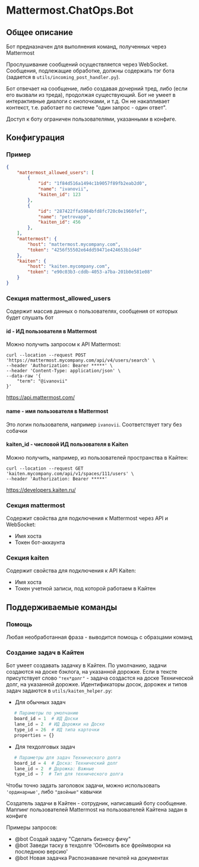 # Mattermost.ChatOps.Bot

## Общее описание
Бот предназначен для выполнения команд, полученных через Mattermost

Прослушивание сообщений осуществляется через WebSocket.
Сообщения, подлежащие обработке, должны содержать тэг бота (задается в `utils/incoming_post_handler.py`).

Бот отвечает на сообщение, либо создавая дочерний тред, либо (если его вызвали из треда), продолжая существующий.
Бот не умеет в интерактивные диалоги с кнопочками, и т.д. Он не накапливает контекст, т.е. работает по системе "один запрос - один ответ".

Доступ к боту ограничен пользователями, указанными в конфиге.

## Конфигурация

### Пример
```json
{
    "mattermost_allowed_users": [
        {
            "id": "1f84d516a1494c1b9057f89fb2eab2d0",
            "name": "ivanovii",
            "kaiten_id": 123
        },
        {
            "id": "287422ffa5984bfd8fc720c0e1960fef",
            "name": "petrovapp",
            "kaiten_id": 456
        },
    ],
    "mattermost": {
        "host": "mattermost.mycompany.com",
        "token": "4256f55502e64dd59471e424653b1d4d"
    },
    "kaiten": {
        "host": "kaiten.mycompany.com",
        "token": "e90c03b3-cddb-4053-a7ba-201b0e581e08"
    }
}
```

### Секция mattermost_allowed_users
Содержит массив данных о пользователях, сообщения от которых будет слушать бот

#### id - ИД пользователя в Mattermost
Можно получить запросом к API Mattermost:
```shell
curl --location --request POST 'https://mattermost.mycompany.com/api/v4/users/search' \
--header 'Authorization: Bearer *****' \
--header 'Content-Type: application/json' \
--data-raw '{
    "term": "@ivanovii"
}' 
```
https://api.mattermost.com/

#### name - имя пользователя в Mattermost
Это логин пользователя, например `ivanovii`. Соответствует тэгу без собачки

#### kaiten_id - числовой ИД пользователя в Kaiten
Можно получить, например, из пользователей пространства в Кайтен:
```shell
curl --location --request GET 'kaiten.mycompany.com/api/v1/spaces/111/users' \
--header 'Authorization: Bearer *****'
```
https://developers.kaiten.ru/

### Секция mattermost
Содержит свойства для подключения к Mattermost через API и WebSocket:
* Имя хоста
* Токен бот-аккаунта

### Секция kaiten
Содержит свойства для подключения к API Kaiten:
* Имя хоста
* Токен учетной записи, под которой работаем в Кайтен

## Поддерживаемые команды

### Помощь
Любая необработанная фраза - выводится помощь с образцами команд

### Создание задач в Кайтен
Бот умеет создавать задачку в Кайтен. По умолчанию, задачи создаются на доске бэклога, на указанной дорожке.
Если в тексте присутствует слово `"тех*долг"` - задача создастся на доске Технической долг, на указанной дорожке.
Идентификаторы досок, дорожек и типов задач задаются в `utils/kaiten_helper.py`:
 * Для обычных задач 
 ```python
    # Параметры по умолчанию
    board_id = 1  # ИД Доски
    lane_id = 2  # ИД Дорожки на Доске
    type_id = 26  # ИД типа карточки
    properties = {}
 ```
 * Для техдолговых задач
 ```python
    # Параметры для задач Технического долга
    board_id = 4  # Доска: Технический долг
    lane_id = 2  # Дорожка: Важные
    type_id = 7  # Тип для технического долга
 ```

Чтобы точно задать заголовок задачи, можно использовать `'ординарные'`, либо `"двойные"` кавычки

Создатель задачи в Кайтен - сотрудник, написавший боту сообщение. Маппинг пользователей Mattermost на пользователей Кайтена задан в конфиге

Примеры запросов:
* @bot Создай задачу \"Сделать бизнесу фичу\"
* @bot Заведи таску в техдолге 'Обновить все фреймворки на последнюю версию'
* @bot Новая задачка Распознавание печатей на документах
